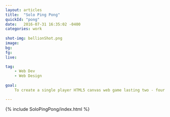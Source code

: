 ```yaml
---
layout: articles
title:  "Solo Ping Pong"
quickId: "pong"
date:   2016-07-31 16:35:02 -0400
categories: work 
    
shot-img: bellionShot.png
image: 
bg: 
fg: 
live: 

tag: 
    - Web Dev
    - Web Design
    
goal:
    To create a single player HTML5 canvas web game lasting two - four minutes of gameplay, using the javascript game framework Phaser.

---
```


{% include SoloPingPong/index.html %}